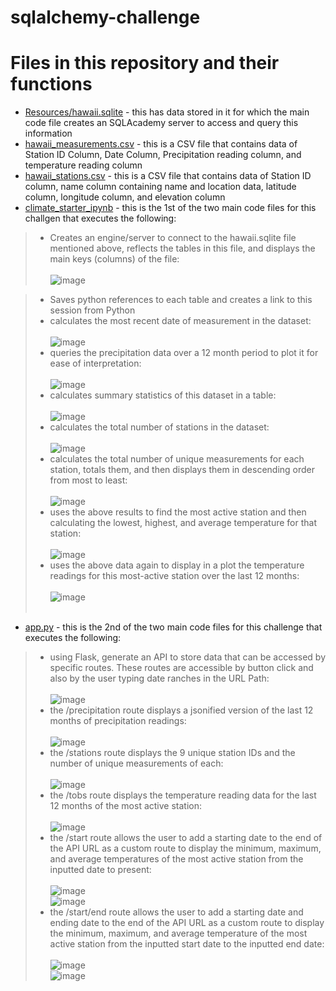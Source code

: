 # sqlalchemy-challenge
# Files in this repository and their functions
- <ins>Resources/hawaii.sqlite</ins> - this has data stored in it for which the main code file creates an SQLAcademy server to access and query this information
- <ins>hawaii_measurements.csv</ins> - this is a CSV file that contains data of Station ID Column, Date Column, Precipitation reading column, and temperature reading column
- <ins>hawaii_stations.csv</ins> - this is a CSV file that contains data of Station ID column, name column containing name and location data, latitude column, longitude column, and elevation column
- <ins>climate_starter_ipynb</ins> - this is the 1st of the two main code files for this challgen that executes the following:
> - Creates an engine/server to connect to the hawaii.sqlite file mentioned above, reflects the tables in this file, and displays the main keys (columns) of the file:<br><br>
> ![image](https://github.com/user-attachments/assets/5ff835c5-31e5-4df6-b443-5e642dc628be)<br>

> - Saves python references to each table and creates a link to this session from Python
> - calculates the most recent date of measurement in the dataset:<br><br>
> ![image](https://github.com/user-attachments/assets/0ef2b4fa-32d0-497c-abc6-9c6f13cce9ec)<br>
> - queries the precipitation data over a 12 month period to plot it for ease of interpretation:<br><br>
> ![image](https://github.com/user-attachments/assets/70aa40d9-9a6b-4d9a-9219-f9d3962320b1)
> - calculates summary statistics of this dataset in a table:<br><br>
> ![image](https://github.com/user-attachments/assets/708d2467-14f6-4afe-bf9f-70c7020bcd16)
> - calculates the total number of stations in the dataset:<br><br>
> ![image](https://github.com/user-attachments/assets/e27e7299-7a83-4b84-88f2-5eb04714bce3)
> - calculates the total number of unique measurements for each station, totals them, and then displays them in descending order from most to least:<br><br>
> ![image](https://github.com/user-attachments/assets/540fc49e-bca0-4980-bf39-303e3565572a)
> - uses the above results to find the most active station and then calculating the lowest, highest, and average temperature for that station:<br><br>
> ![image](https://github.com/user-attachments/assets/8defadb0-bc05-485e-9093-c5de4e776032)
> - uses the above data again to display in a plot the temperature readings for this most-active station over the last 12 months:<br><br>
> ![image](https://github.com/user-attachments/assets/67a8b466-f1c8-4739-a1a3-60c78517f60f)<br><br>


- <ins>app.py</ins> - this is the 2nd of the two main code files for this challenge that executes the following:
> - using Flask, generate an API to store data that can be accessed by specific routes.  These routes are accessible by button click and also by the user typing date ranches in the URL Path:<br><br>
  ![image](https://github.com/user-attachments/assets/3c5435c6-e026-442b-9c39-4105ecf3bed9)<br>
> - the /precipitation route displays a jsonified version of the last 12 months of precipitation readings:<br><br>
> ![image](https://github.com/user-attachments/assets/56941795-947b-465a-a366-6baa314eb33d)
> - the /stations route displays the 9 unique station IDs and the number of unique measurements of each:<br><br>
> ![image](https://github.com/user-attachments/assets/bc861804-4a2c-40e7-add5-1d7bf99cc1cb)
> - the /tobs route displays the temperature reading data for the last 12 months of the most active station:<br><br>
> ![image](https://github.com/user-attachments/assets/ddc1336c-dae2-4397-a521-e1fd55a3260b)
> - the /start route allows the user to add a starting date to the end of the API URL as a custom route to display the minimum, maximum, and average temperatures of the most active station from the inputted date to present:<br><br>
> ![image](https://github.com/user-attachments/assets/50ce0c7a-41a1-4eb2-aa89-aa0a9e6b6f1c)<br>
> ![image](https://github.com/user-attachments/assets/5ab59647-990c-4b78-90f0-a40ccc04b9b3)<br>
> - the /start/end route allows the user to add a starting date and ending date to the end of the API URL as a custom route to display the minimum, maximum, and average temperature of the most active station from the inputted start date to the inputted end date:<br><br>
> ![image](https://github.com/user-attachments/assets/1583d356-32bf-43b5-a02c-8661e3339e4d)<br>
> ![image](https://github.com/user-attachments/assets/8f9ccb22-6ac1-476b-8b47-f9854b212b82)<br>



